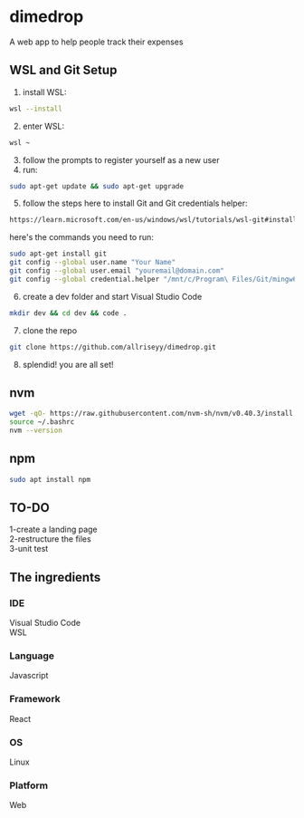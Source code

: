 # dimedrop
A web app to help people track their expenses

## WSL and Git Setup
1. install WSL:
```bash
wsl --install
```
2. enter WSL:
```bash
wsl ~
```
3. follow the prompts to register yourself as a new user
4. run:
```bash
sudo apt-get update && sudo apt-get upgrade
```
5. follow the steps here to install Git and Git credentials helper: 
```bash
https://learn.microsoft.com/en-us/windows/wsl/tutorials/wsl-git#installing-git
```
here's the commands you need to run:
```bash
sudo apt-get install git
git config --global user.name "Your Name"
git config --global user.email "youremail@domain.com"
git config --global credential.helper "/mnt/c/Program\ Files/Git/mingw64/bin/git-credential-manager.exe"
```
6. create a dev folder and start Visual Studio Code
```bash
mkdir dev && cd dev && code .
```
7. clone the repo
```bash
git clone https://github.com/allriseyy/dimedrop.git
```
8. splendid! you are all set!

## nvm
```bash
wget -qO- https://raw.githubusercontent.com/nvm-sh/nvm/v0.40.3/install.sh | bash
source ~/.bashrc
nvm --version
```

## npm
```bash
sudo apt install npm
```

## TO-DO
1-create a landing page <br/>
2-restructure the files <br/>
3-unit test <br/>




## The ingredients
### IDE
Visual Studio Code <br/>
WSL
### Language
Javascript
### Framework
React
### OS
Linux
### Platform
Web
